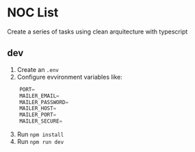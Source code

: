 # NOC List

Create a series of tasks using clean arquitecture with typescript

## dev

1. Create an `.env`
2. Configure evvironment variables like:

```Typescript
    PORT=
    MAILER_EMAIL=
    MAILER_PASSWORD=
    MAILER_HOST=
    MAILER_PORT=
    MAILER_SECURE=
```

3. Run `npm install`
4. Run `npm run dev`
